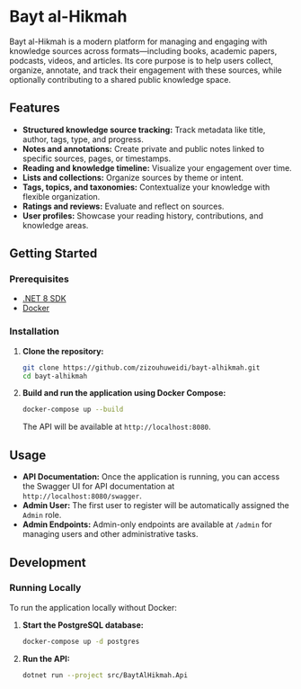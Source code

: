 # Bayt al-Hikmah

Bayt al-Hikmah is a modern platform for managing and engaging with knowledge sources across formats—including books, academic papers, podcasts, videos, and articles. Its core purpose is to help users collect, organize, annotate, and track their engagement with these sources, while optionally contributing to a shared public knowledge space.

## Features

- **Structured knowledge source tracking:** Track metadata like title, author, tags, type, and progress.
- **Notes and annotations:** Create private and public notes linked to specific sources, pages, or timestamps.
- **Reading and knowledge timeline:** Visualize your engagement over time.
- **Lists and collections:** Organize sources by theme or intent.
- **Tags, topics, and taxonomies:** Contextualize your knowledge with flexible organization.
- **Ratings and reviews:** Evaluate and reflect on sources.
- **User profiles:** Showcase your reading history, contributions, and knowledge areas.

## Getting Started

### Prerequisites

- [.NET 8 SDK](https://dotnet.microsoft.com/download/dotnet/8.0)
- [Docker](https://www.docker.com/get-started)

### Installation

1. **Clone the repository:**

   ```sh
   git clone https://github.com/zizouhuweidi/bayt-alhikmah.git
   cd bayt-alhikmah
   ```

2. **Build and run the application using Docker Compose:**

   ```sh
   docker-compose up --build
   ```

   The API will be available at `http://localhost:8080`.

## Usage

- **API Documentation:** Once the application is running, you can access the Swagger UI for API documentation at `http://localhost:8080/swagger`.
- **Admin User:** The first user to register will be automatically assigned the `Admin` role.
- **Admin Endpoints:** Admin-only endpoints are available at `/admin` for managing users and other administrative tasks.

## Development

### Running Locally

To run the application locally without Docker:

1. **Start the PostgreSQL database:**

   ```sh
   docker-compose up -d postgres
   ```

2. **Run the API:**
   ```sh
   dotnet run --project src/BaytAlHikmah.Api
   ```
